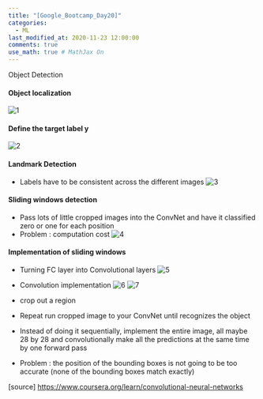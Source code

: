 ```yaml
---
title: "[Google_Bootcamp_Day20]"
categories: 
  - ML
last_modified_at: 2020-11-23 12:00:00
comments: true
use_math: true # MathJax On
---
```


Object Detection

#### Object localization
![1](https://user-images.githubusercontent.com/62474292/103161436-219f2600-4825-11eb-85e7-fe77ec7a3688.png)

#### Define the target label y
![2](https://user-images.githubusercontent.com/62474292/103161432-1cda7200-4825-11eb-92f1-c3302bbdb51d.png)

#### Landmark Detection
- Labels have to be consistent across the different images
![3](https://user-images.githubusercontent.com/62474292/103161437-22d05300-4825-11eb-836e-6cf03186ec84.png)

#### Sliding windows detection
- Pass lots of little cropped images into the ConvNet and have it classified zero or one for each position
- Problem : computation cost
![4](https://user-images.githubusercontent.com/62474292/103161452-44313f00-4825-11eb-8581-cceb6b15d8b6.png)

#### Implementation of sliding windows
- Turning FC layer into Convolutional layers
![5](https://user-images.githubusercontent.com/62474292/103161492-d5a0b100-4825-11eb-9305-76364fceb740.png)

- Convolution implementation
![6](https://user-images.githubusercontent.com/62474292/103161572-42687b00-4827-11eb-9776-e384c33153cc.png)
![7](https://user-images.githubusercontent.com/62474292/103161587-72178300-4827-11eb-8df1-78a17357e066.png)

- crop out a region
- Repeat run cropped image to your ConvNet until recognizes the object
- Instead of doing it sequentially, implement the entire image, all maybe 28 by 28 and convolutionally make all the predictions at the same time by one forward pass
- Problem : the position of the bounding boxes is not going to be too accurate (none of the bounding boxes match exactly)


[source] https://www.coursera.org/learn/convolutional-neural-networks
